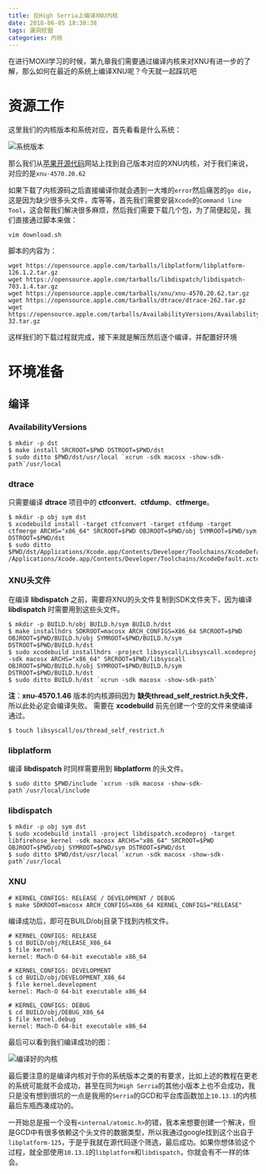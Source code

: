 ```yaml
---
title: 在High Serria上编译XNU内核
date: 2018-06-05 18:30:38
tags: 漏洞挖掘
categories: 内核
---
```



在进行MOXil学习的时候，第九章我们需要通过编译内核来对XNU有进一步的了解，那么如何在最近的系统上编译XNU呢？今天就一起踩坑吧

<!--more-->

# 资源工作

这里我们的内核版本和系统对应，首先看看是什么系统：

![系统版本](http://omunhj2f1.bkt.clouddn.com/%E5%B1%8F%E5%B9%95%E5%BF%AB%E7%85%A7%202018-06-05%20%E4%B8%8B%E5%8D%886.33.03.png)

那么我们从[苹果开源代码](https://opensource.apple.com/)网站上找到自己版本对应的XNU内核，对于我们来说，对应的是`xnu-4570.20.62`

如果下载了内核源码之后直接编译你就会遇到一大堆的`error`然后痛苦的`go die`，这是因为缺少很多头文件，库等等，首先我们需要安装`Xcode`的`Command line Tool`，这会帮我们解决很多麻烦，然后我们需要下载几个包，为了简便起见，我们直接通过脚本来做：

```shell
vim download.sh
```

脚本的内容为：

```shell
wget https://opensource.apple.com/tarballs/libplatform/libplatform-126.1.2.tar.gz
wget https://opensource.apple.com/tarballs/libdispatch/libdispatch-703.1.4.tar.gz
wget https://opensource.apple.com/tarballs/xnu/xnu-4570.20.62.tar.gz
wget https://opensource.apple.com/tarballs/dtrace/dtrace-262.tar.gz
wget https://opensource.apple.com/tarballs/AvailabilityVersions/AvailabilityVersions-32.tar.gz
```

这样我们的下载过程就完成，接下来就是解压然后逐个编译，并配置好环境



# 环境准备

## 编译

### AvailabilityVersions

```shell
$ mkdir -p dst
$ make install SRCROOT=$PWD DSTROOT=$PWD/dst
$ sudo ditto $PWD/dst/usr/local `xcrun -sdk macosx -show-sdk-path`/usr/local
```

### dtrace

只需要编译 **dtrace** 项目中的 **ctfconvert**、**ctfdump**、**ctfmerge**。

```shell
$ mkdir -p obj sym dst
$ xcodebuild install -target ctfconvert -target ctfdump -target ctfmerge ARCHS="x86_64" SRCROOT=$PWD OBJROOT=$PWD/obj SYMROOT=$PWD/sym DSTROOT=$PWD/dst
$ sudo ditto $PWD/dst/Applications/Xcode.app/Contents/Developer/Toolchains/XcodeDefault.xctoolchain /Applications/Xcode.app/Contents/Developer/Toolchains/XcodeDefault.xctoolchain
```

### XNU头文件

在编译 **libdispatch** 之前，需要将XNU的头文件复制到SDK文件夹下，因为编译 **libdispatch** 时需要用到这些头文件。

```shell
$ mkdir -p BUILD.h/obj BUILD.h/sym BUILD.h/dst
$ make installhdrs SDKROOT=macosx ARCH_CONFIGS=X86_64 SRCROOT=$PWD OBJROOT=$PWD/BUILD.h/obj SYMROOT=$PWD/BUILD.h/sym DSTROOT=$PWD/BUILD.h/dst
$ sudo xcodebuild installhdrs -project libsyscall/Libsyscall.xcodeproj -sdk macosx ARCHS="x86_64" SRCROOT=$PWD/libsyscall OBJROOT=$PWD/BUILD.h/obj SYMROOT=$PWD/BUILD.h/sym DSTROOT=$PWD/BUILD.h/dst
$ sudo ditto BUILD.h/dst `xcrun -sdk macosx -show-sdk-path`
```

**注**：**xnu-4570.1.46** 版本的内核源码因为 **缺失thread_self_restrict.h头文件**，所以此处必定会编译失败。
需要在 **xcodebuild** 前先创建一个空的文件来使编译通过。

```shell
$ touch libsyscall/os/thread_self_restrict.h
```

### libplatform

编译 **libdispatch** 时同样需要用到 **libplatform** 的头文件。

```shell
$ sudo ditto $PWD/include `xcrun -sdk macosx -show-sdk-path`/usr/local/include
```

### libdispatch

```shell
$ mkdir -p obj sym dst
$ sudo xcodebuild install -project libdispatch.xcodeproj -target libfirehose_kernel -sdk macosx ARCHS="x86_64" SRCROOT=$PWD OBJROOT=$PWD/obj SYMROOT=$PWD/sym DSTROOT=$PWD/dst
$ sudo ditto $PWD/dst/usr/local `xcrun -sdk macosx -show-sdk-path`/usr/local
```

### XNU

```Shell
# KERNEL_CONFIGS: RELEASE / DEVELOPMENT / DEBUG
$ make SDKROOT=macosx ARCH_CONFIGS=X86_64 KERNEL_CONFIGS="RELEASE"
```

编译成功后，即可在BUILD/obj目录下找到内核文件。

```Shell
# KERNEL_CONFIGS: RELEASE
$ cd BUILD/obj/RELEASE_X86_64
$ file kernel
kernel: Mach-O 64-bit executable x86_64

# KERNEL_CONFIGS: DEVELOPMENT
$ cd BUILD/obj/DEVELOPMENT_X86_64
$ file kernel.development
kernel: Mach-O 64-bit executable x86_64

# KERNEL_CONFIGS: DEBUG
$ cd BUILD/obj/DEBUG_X86_64
$ file kernel.debug
kernel: Mach-O 64-bit executable x86_64
```

最后可以看到我们编译成功的图：

![编译好的内核](http://omunhj2f1.bkt.clouddn.com/%E5%B1%8F%E5%B9%95%E5%BF%AB%E7%85%A7%202018-06-05%20%E4%B8%8B%E5%8D%886.44.33.png)

最后要注意的是编译内核对于你的系统版本之类的有要求，比如上述的教程在更老的系统可能就不会成功，甚至在同为`High Serria`的其他小版本上也不会成功，我只是没有想到很坑的一点是我用的`Serria`的GCD和平台库函数加上`10.13.1`的内核最后东瓶西凑成功的。

一开始总是报一个没有`<internal/atomic.h>`的错，我本来想要创建一个解决，但是GCD中有很多依赖这个头文件的数据类型，所以我通过google找到这个出自于`libplatform-125`，于是乎我就在源代码逐个筛选，最后成功。如果你想体验这个过程，就全部使用`10.13.1`的`libplatform`和`libdispatch`，你就会有不一样的体会。

